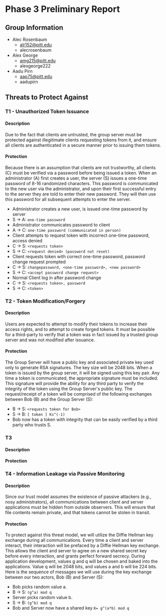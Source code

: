 # Phase 3 Preliminary Report

## Group Information

* Alec Rosenbaum
    - alr152@pitt.edu
    - alecrosenbaum
* Alex George 
    - amg215@pitt.edu
    - alexgeorge222
* Aadu Pirn
    - aap75@pitt.edu
    - aadupirn

## Threats to Protect Against

### T1 - Unauthorized Token Issuance

#### Description

Due to the fact that clients are untrusted, the group server must be protected against illegitimate clients requesting tokens from it, and ensure all clients are authenticated in a secure manner prior to issuing them tokens.

#### Protection

Because there is an assumption that clients are not trustworthy, all clients (C) must be verified via a password before being issued a token.  When an administrator (A) first creates a user, the server (S) issues a one-time password of 8-16 randomized characters.  This password is communicated to the new user via the administrator, and upon their first successful entry to the server they are told to enter their new password.  They will then use this password for all subsequent attempts to enter the server. 

* Administrator creates a new user, is issued one-time password by server
* S -> A: `one-time password`
* Administrator communicates password to client
* A -> C: `one-time password (communicated in person)`
* Client attempts to request token with incorrect one-time password, access denied
* C -> S: `<requests token>`
* S -> C: `<request denied> (password not reset)`
* Client requests token with correct one-time password, password change request prompted
* C -> S: `changepassword, <one-time password>, <new password>`
* S -> C: `<accept password change request>`
* Normal Client log in after password change
* C -> S: `<requests token>, password`
* S -> C: `<token>`

### T2 - Token Modification/Forgery

#### Description

Users are expected to attempt to modify their tokens to increase their access rights, and to attempt to create forged tokens. It must be possible for a third-party to verify that a token was in fact issued by a trusted group server and was not modified after issuance.

#### Protection

The Group Server will have a public key and associated private key used only to generate RSA signatures. The key size will be 2048 bits. When a token is issued by the group server, it will be signed using this key pair. Any time a token is communicated, the appropriate signature must be included. This signature will provide the ability for any third party to verify the integrity of the token using the Group Server's public key. The request/receipt of a token will be comprised of the following exchanges between Bob (B) and the Group Server (S):

* B -> S: ``<requests token for Bob>``
* S -> B: `[ token ] Ks^(-1)`
* Bob now has a token with integrity that can be easily verified by a third party who trusts S.


### T3

#### Description

#### Protection


### T4 - Information Leakage via Passive Monitoring

#### Description

Since our trust model assumes the existence of passive attackers (e.g., nosy administrators), all communications between client and server applications must be hidden from outside observers. This will ensure that file contents remain private, and that tokens cannot be stolen in transit.

#### Protection

To protect against this threat model, we will utilize the Diffie Hellman key exchange during all communications. Every time a client and server interact, their interaction will be prefaced by a Diffie Hellman key exchange. This allows the client and server to agree on a new shared secret key before every interaction, and grants perfect forward secrecy. During application development, values g and q will be chosen and baked into the applications. Value q will be 2048 bits, and values a and b will be 224 bits. Here is the sequence of messages we will use during the key exchange between our two actors, Bob (B) and Server (S):

* Bob picks random value a.
* B -> S: `(g^a) mod q`
* Server picks random value b.
* S -> B: `(g^b) mod q`
* Bob and Server now have a shared key `K= g^(a*b) mod q`
